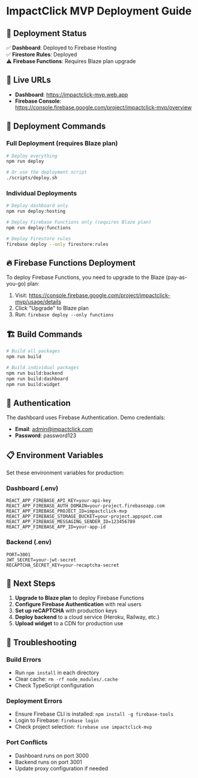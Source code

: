 # ImpactClick MVP Deployment Guide

## 🚀 Deployment Status

✅ **Dashboard**: Deployed to Firebase Hosting  
✅ **Firestore Rules**: Deployed  
⚠️ **Firebase Functions**: Requires Blaze plan upgrade  

## 📍 Live URLs

- **Dashboard**: https://impactclick-mvp.web.app
- **Firebase Console**: https://console.firebase.google.com/project/impactclick-mvp/overview

## 🔧 Deployment Commands

### Full Deployment (requires Blaze plan)
```bash
# Deploy everything
npm run deploy

# Or use the deployment script
./scripts/deploy.sh
```

### Individual Deployments
```bash
# Deploy dashboard only
npm run deploy:hosting

# Deploy Firebase Functions only (requires Blaze plan)
npm run deploy:functions

# Deploy Firestore rules
firebase deploy --only firestore:rules
```

## 🔥 Firebase Functions Deployment

To deploy Firebase Functions, you need to upgrade to the Blaze (pay-as-you-go) plan:

1. Visit: https://console.firebase.google.com/project/impactclick-mvp/usage/details
2. Click "Upgrade" to Blaze plan
3. Run: `firebase deploy --only functions`

## 🏗️ Build Commands

```bash
# Build all packages
npm run build

# Build individual packages
npm run build:backend
npm run build:dashboard
npm run build:widget
```

## 🔐 Authentication

The dashboard uses Firebase Authentication. Demo credentials:
- **Email**: admin@impactclick.com
- **Password**: password123

## 📋 Environment Variables

Set these environment variables for production:

### Dashboard (.env)
```
REACT_APP_FIREBASE_API_KEY=your-api-key
REACT_APP_FIREBASE_AUTH_DOMAIN=your-project.firebaseapp.com
REACT_APP_FIREBASE_PROJECT_ID=impactclick-mvp
REACT_APP_FIREBASE_STORAGE_BUCKET=your-project.appspot.com
REACT_APP_FIREBASE_MESSAGING_SENDER_ID=123456789
REACT_APP_FIREBASE_APP_ID=your-app-id
```

### Backend (.env)
```
PORT=3001
JWT_SECRET=your-jwt-secret
RECAPTCHA_SECRET_KEY=your-recaptcha-secret
```

## 🎯 Next Steps

1. **Upgrade to Blaze plan** to deploy Firebase Functions
2. **Configure Firebase Authentication** with real users
3. **Set up reCAPTCHA** with production keys
4. **Deploy backend** to a cloud service (Heroku, Railway, etc.)
5. **Upload widget** to a CDN for production use

## 🐛 Troubleshooting

### Build Errors
- Run `npm install` in each directory
- Clear cache: `rm -rf node_modules/.cache`
- Check TypeScript configuration

### Deployment Errors
- Ensure Firebase CLI is installed: `npm install -g firebase-tools`
- Login to Firebase: `firebase login`
- Check project selection: `firebase use impactclick-mvp`

### Port Conflicts
- Dashboard runs on port 3000
- Backend runs on port 3001
- Update proxy configuration if needed
